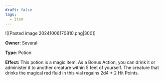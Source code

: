 ```yaml
---
draft: false
tags:
  - Item
---
```

![[Pasted image 20241006170810.png|300]]

**Owner:** Several

**Type**: Potion

**Effect:** This potion is a magic item. As a Bonus Action, you can drink it or administer it to another creature within 5 feet of yourself. The creature that drinks the magical red fluid in this vial regains 2d4 + 2 Hit Points.
